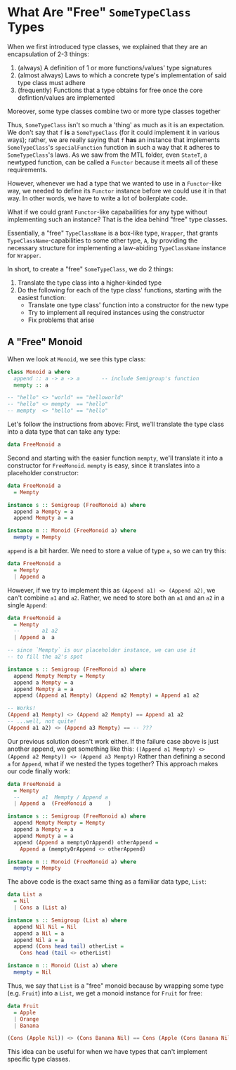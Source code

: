 # What Are "Free" `SomeTypeClass` Types

When we first introduced type classes, we explained that they are an encapsulation of 2-3 things:
1. (always) A definition of 1 or more functions/values' type signatures
2. (almost always) Laws to which a concrete type's implementation of said type class must adhere
3. (frequently) Functions that a type obtains for free once the core defintion/values are implemented

Moreover, some type classes combine two or more type classes together

Thus, `SomeTypeClass` isn't so much a 'thing' as much as it is an expectation. We don't say that `f` **is** a `SomeTypeClass` (for it could implement it in various ways); rather, we are really saying that `f` **has** an instance that implements `SomeTypeClass`'s `specialFunction` function in such a way that it adheres to `SomeTypeClass`'s laws. As we saw from the MTL folder, even `StateT`, a newtyped function, can be called a `Functor` because it meets all of these requirements.

However, whenever we had a type that we wanted to use in a `Functor`-like way, we needed to define its `Functor` instance before we could use it in that way. In other words, we have to write a lot of boilerplate code.

What if we could grant `Functor`-like capabailities for any type without implementing such an instance? That is the idea behind "free" type classes.

Essentially, a "free" `TypeClassName` is a box-like type, `Wrapper`, that grants `TypeClassName`-capabilities to some other type, `A`, by providing the necessary structure for implementing a law-abiding `TypeClassName` instance for `Wrapper`.

In short, to create a "free" `SomeTypeClass`, we do 2 things:
1. Translate the type class into a higher-kinded type
2. Do the following for each of the type class' functions, starting with the easiest function:
    - Translate one type class' function into a constructor for the new type
    - Try to implement all required instances using the constructor
    - Fix problems that arise

## A "Free" Monoid

When we look at `Monoid`, we see this type class:
```purescript
class Monoid a where                                                    {-
  append :: a -> a -> a       -- include Semigroup's function           -}
  mempty :: a

-- "hello" <> "world" == "helloworld"
-- "hello" <> mempty  == "hello"
-- mempty  <> "hello" == "hello"
```
Let's follow the instructions from above: First, we'll translate the type class into a data type that can take any type:
```purescript
data FreeMonoid a
```
Second and starting with the easier function `mempty`, we'll translate it into a constructor for `FreeMonoid`. `mempty` is easy, since it translates into a placeholder constructor:
```purescript
data FreeMonoid a
  = Mempty

instance s :: Semigroup (FreeMonoid a) where
  append a Mempty = a
  append Mempty a = a

instance m :: Monoid (FreeMonoid a) where
  mempty = Mempty
```
`append` is a bit harder. We need to store a value of type `a`, so we can try this:
```purescript
data FreeMonoid a
  = Mempty
  | Append a
```
However, if we try to implement this as `(Append a1) <> (Append a2)`, we can't combine `a1` and `a2`. Rather, we need to store both an `a1` and an `a2` in a single `Append`:
```purescript
data FreeMonoid a
  = Mempty
  --       a1 a2
  | Append a  a

-- since `Mempty` is our placeholder instance, we can use it
-- to fill the a2's spot

instance s :: Semigroup (FreeMonoid a) where
  append Mempty Mempty = Mempty
  append a Mempty = a
  append Mempty a = a
  append (Append a1 Mempty) (Append a2 Mempty) = Append a1 a2

-- Works!
(Append a1 Mempty) <> (Append a2 Mempty) == Append a1 a2
-- ...well, not quite!
(Append a1 a2) <> (Append a3 Mempty) == -- ???
```
Our previous solution doesn't work either. If the failure case above is just another append, we get something like this:
`((Append a1 Mempty) <> (Append a2 Mempty)) <> (Append a3 Mempty)`
Rather than defining a second `a` for `Append`, what if we nested the types together? This approach makes our code finally work:
```purescript
data FreeMonoid a
  = Mempty
  --       a1  Mempty / Append a
  | Append a  (FreeMonoid a     )

instance s :: Semigroup (FreeMonoid a) where
  append Mempty Mempty = Mempty
  append a Mempty = a
  append Mempty a = a
  append (Append a memptyOrAppend) otherAppend =
    Append a (memptyOrAppend <> otherAppend)

instance m :: Monoid (FreeMonoid a) where
  mempty = Mempty
```
The above code is the exact same thing as a familiar data type, `List`:
```purescript
data List a
  = Nil
  | Cons a (List a)

instance s :: Semigroup (List a) where
  append Nil Nil = Nil
  append a Nil = a
  append Nil a = a
  append (Cons head tail) otherList =
    Cons head (tail <> otherList)

instance m :: Monoid (List a) where
  mempty = Nil
```
Thus, we say that `List` is a "free" monoid because by wrapping some type (e.g. `Fruit`) into a `List`, we get a monoid instance for `Fruit` for free:
```purescript
data Fruit
  = Apple
  | Orange
  | Banana

(Cons (Apple Nil)) <> (Cons Banana Nil) == Cons (Apple (Cons Banana Nil))
```
This idea can be useful for when we have types that can't implement specific type classes.
